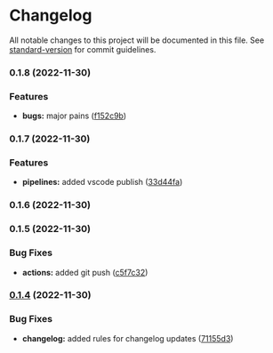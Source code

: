 # Changelog

All notable changes to this project will be documented in this file. See [standard-version](https://github.com/conventional-changelog/standard-version) for commit guidelines.

### 0.1.8 (2022-11-30)


### Features

* **bugs:** major pains ([f152c9b](https://github.com/simpel/little-template-maker/commit/f152c9b3bd9a2a2275af72d4796e388ec7c80c11))

### 0.1.7 (2022-11-30)


### Features

* **pipelines:** added vscode publish ([33d44fa](https://github.com/simpel/little-template-maker/commit/33d44faf94c8813550410e65ba7d298903a718c2))

### 0.1.6 (2022-11-30)

### 0.1.5 (2022-11-30)


### Bug Fixes

* **actions:** added git push ([c5f7c32](https://github.com/simpel/little-template-maker/commit/c5f7c3291b72b467a727aedf4772866ed0539ad2))

### [0.1.4](https://github.com/simpel/little-template-maker/commit/compare/v0.1.3...v0.1.4) (2022-11-30)


### Bug Fixes

* **changelog:** added rules for changelog updates ([71155d3](https://github.com/simpel/little-template-maker/commit/71155d3ebf9bb5c169e78b391a7df77478859a08))
